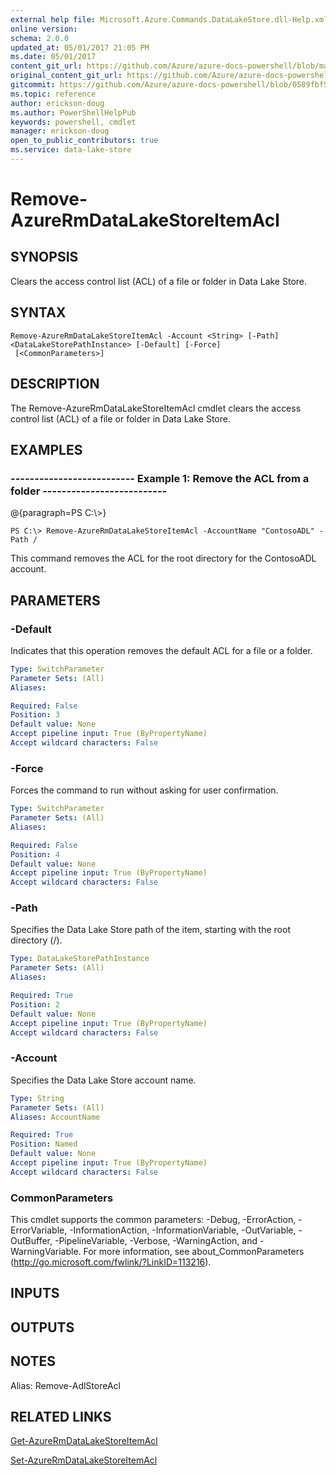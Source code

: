 ```yaml
---
external help file: Microsoft.Azure.Commands.DataLakeStore.dll-Help.xml
online version:
schema: 2.0.0
updated_at: 05/01/2017 21:05 PM
ms.date: 05/01/2017
content_git_url: https://github.com/Azure/azure-docs-powershell/blob/master/azureps-cmdlets-docs/ResourceManager/AzureRM.DataLakeStore/v2.1.0/Remove-AzureRmDataLakeStoreItemAcl.md
original_content_git_url: https://github.com/Azure/azure-docs-powershell/blob/master/azureps-cmdlets-docs/ResourceManager/AzureRM.DataLakeStore/v2.1.0/Remove-AzureRmDataLakeStoreItemAcl.md
gitcommit: https://github.com/Azure/azure-docs-powershell/blob/0589fbf53d27e39e0cf445261d29c64fb0859d62
ms.topic: reference
author: erickson-doug
ms.author: PowerShellHelpPub
keywords: powershell, cmdlet
manager: erickson-doug
open_to_public_contributors: true
ms.service: data-lake-store
---
```


# Remove-AzureRmDataLakeStoreItemAcl

## SYNOPSIS
Clears the access control list (ACL) of a file or folder in Data Lake Store.

## SYNTAX

```
Remove-AzureRmDataLakeStoreItemAcl -Account <String> [-Path] <DataLakeStorePathInstance> [-Default] [-Force]
 [<CommonParameters>]
```

## DESCRIPTION
The Remove-AzureRmDataLakeStoreItemAcl cmdlet clears the access control list (ACL) of a file or folder in Data Lake Store.

## EXAMPLES

### --------------------------  Example 1: Remove the ACL from a folder  --------------------------
@{paragraph=PS C:\\\>}





```
PS C:\> Remove-AzureRmDataLakeStoreItemAcl -AccountName "ContosoADL" -Path /
```

This command removes the ACL for the root directory for the ContosoADL account.

## PARAMETERS

### -Default
Indicates that this operation removes the default ACL for a file or a folder.

```yaml
Type: SwitchParameter
Parameter Sets: (All)
Aliases: 

Required: False
Position: 3
Default value: None
Accept pipeline input: True (ByPropertyName)
Accept wildcard characters: False
```

### -Force
Forces the command to run without asking for user confirmation.

```yaml
Type: SwitchParameter
Parameter Sets: (All)
Aliases: 

Required: False
Position: 4
Default value: None
Accept pipeline input: True (ByPropertyName)
Accept wildcard characters: False
```

### -Path
Specifies the Data Lake Store path of the item, starting with the root directory (/).

```yaml
Type: DataLakeStorePathInstance
Parameter Sets: (All)
Aliases: 

Required: True
Position: 2
Default value: None
Accept pipeline input: True (ByPropertyName)
Accept wildcard characters: False
```

### -Account
Specifies the Data Lake Store account name.

```yaml
Type: String
Parameter Sets: (All)
Aliases: AccountName

Required: True
Position: Named
Default value: None
Accept pipeline input: True (ByPropertyName)
Accept wildcard characters: False
```

### CommonParameters
This cmdlet supports the common parameters: -Debug, -ErrorAction, -ErrorVariable, -InformationAction, -InformationVariable, -OutVariable, -OutBuffer, -PipelineVariable, -Verbose, -WarningAction, and -WarningVariable. For more information, see about_CommonParameters (http://go.microsoft.com/fwlink/?LinkID=113216).

## INPUTS

## OUTPUTS

## NOTES
Alias: Remove-AdlStoreAcl

## RELATED LINKS

[Get-AzureRmDataLakeStoreItemAcl]()

[Set-AzureRmDataLakeStoreItemAcl]()

